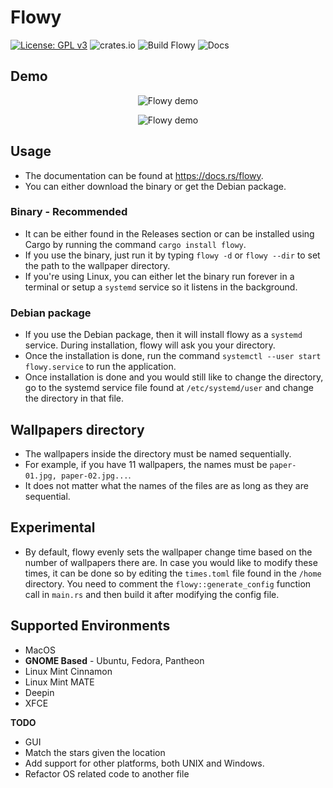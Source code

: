 # Flowy
[![License: GPL v3](https://img.shields.io/badge/License-GPLv3-blue.svg)](https://www.gnu.org/licenses/gpl-3.0) ![crates.io](https://img.shields.io/crates/v/flowy.svg) ![Build Flowy](https://github.com/vineetred/flowy/workflows/Build%20Flowy/badge.svg?branch=master) ![Docs](https://docs.rs/flowy/badge.svg)

## Demo
<p align="center">
  <img src="https://github.com/vineetred/flowy/blob/master/demo2.gif?raw=true" alt="Flowy demo"/>
</p>

<p align="center">
  <img src="https://github.com/vineetred/flowy/blob/master/demo.gif?raw=true" alt="Flowy demo"/>
</p>

## Usage
* The documentation can be found at https://docs.rs/flowy.
* You can either download the binary or get the Debian package.

### Binary - Recommended
* It can be either found in the Releases section or can be installed using Cargo by running the command ```cargo install flowy```.
* If you use the binary, just run it by typing ```flowy -d``` or ```flowy --dir``` to set the path to the wallpaper directory.
* If you're using Linux, you can either let the binary run forever in a terminal or setup a ```systemd``` service so it listens in the background.

### Debian package
* If you use the Debian package, then it will install flowy as a ```systemd``` service. During installation, flowy will ask you your directory. 
* Once the installation is done, run the command ```systemctl --user start flowy.service``` to run the application.
* Once installation is done and you would still like to change the directory, go to the systemd service file found at ```/etc/systemd/user``` and change the directory in that file.

## Wallpapers directory
* The wallpapers inside the directory must be named sequentially.
* For example, if you have 11 wallpapers, the names must be ```paper-01.jpg, paper-02.jpg...```.
* It does not matter what the names of the files are as long as they are sequential.

## Experimental
* By default, flowy evenly sets the wallpaper change time based on the number of wallpapers there are. In case you would like to modify these times, it can be done so by editing the ```times.toml``` file found in the ```/home``` directory. You need to comment the ```flowy::generate_config``` function call in ```main.rs``` and then build it after modifying the config file.

## Supported Environments
* MacOS
* **GNOME Based** - Ubuntu, Fedora, Pantheon
* Linux Mint Cinnamon
* Linux Mint MATE
* Deepin
* XFCE

**TODO**
* GUI
* Match the stars given the location
* Add support for other platforms, both UNIX and Windows.
* Refactor OS related code to another file

